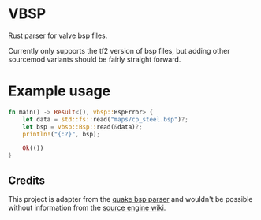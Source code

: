 # VBSP

Rust parser for valve bsp files.

Currently only supports the tf2 version of bsp files, but adding other sourcemod variants should be fairly straight forward.

# Example usage

```rust
fn main() -> Result<(), vbsp::BspError> {
    let data = std::fs::read("maps/cp_steel.bsp")?;
    let bsp = vbsp::Bsp::read(&data)?;
    println!("{:?}", bsp);

    Ok(())
}
```

## Credits

This project is adapter from the [quake bsp parser] and
wouldn't be possible without information from the [source engine wiki].

[quake bsp parser]: (https://github.com/Vurich/bsp)
[source engine wiki]: (https://developer.valvesoftware.com/wiki/Source_BSP_File_Format)